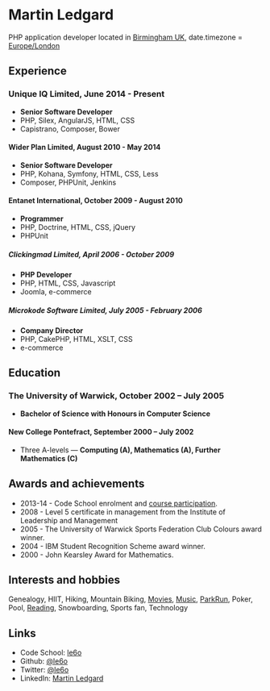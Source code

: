 Martin Ledgard
==============

PHP application developer located in [Birmingham UK][], date.timezone = [Europe/London][]

## Experience

### Unique IQ Limited, June 2014 - Present
* **Senior Software Developer**
* PHP, Silex, AngularJS, HTML, CSS
* Capistrano, Composer, Bower

#### Wider Plan Limited, August 2010 - May 2014
* **Senior Software Developer**
* PHP, Kohana, Symfony, HTML, CSS, Less
* Composer, PHPUnit, Jenkins

#### Entanet International, October 2009 - August 2010
* **Programmer**
* PHP, Doctrine, HTML, CSS, jQuery
* PHPUnit

##### Clickingmad Limited, April 2006 - October 2009
* **PHP Developer**
* PHP, HTML, CSS, Javascript
* Joomla, e-commerce

##### Microkode Software Limited, July 2005 - February 2006
* **Company Director**
* PHP, CakePHP, HTML, XSLT, CSS
* e-commerce

## Education

### The University of Warwick, October 2002 – July 2005
* **Bachelor of Science with Honours in Computer Science**

#### New College Pontefract, September 2000 – July 2002
* Three A-levels — **Computing (A), Mathematics (A), Further Mathematics (C)**

## Awards and achievements

* 2013-14 - Code School enrolment and [course participation][code-school].
* 2008 - Level 5 certificate in management from the Institute of Leadership and Management
* 2005 - The University of Warwick Sports Federation Club Colours award winner.
* 2004 - IBM Student Recognition Scheme award winner.
* 2000 - John Kearsley Award for Mathematics.

## Interests and hobbies

Genealogy, HIIT, Hiking, Mountain Biking, [Movies][], [Music][], [ParkRun][],
Poker, Pool, [Reading][], Snowboarding, Sports fan, Technology

## Links

* Code School: [le6o][code-school]
* Github:      [@le6o](http://github.com/le6o)
* Twitter:     [@le6o](http://twitter.com/le6o)
* LinkedIn:    [Martin Ledgard](http://uk.linkedin.com/in/ledgard)

[Birmingham UK]: https://www.google.co.uk/maps/preview/@52.4774376,-1.8636315,11z
[Europe/London]: http://www.timeanddate.com/worldclock/uk/london

[code-school]: https://www.codeschool.com/users/le6o

[Movies]: http://imdb.com/user/ur3229776
[Music]: http://last.fm/user/le6o
[Parkrun]: http://www.parkrun.org.uk/results/athleteresultshistory/?athleteNumber=147723
[Reading]: https://www.goodreads.com/le6o
